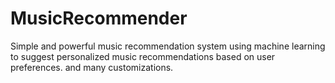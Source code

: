 # MusicRecommender
Simple and powerful music recommendation system using machine learning to suggest personalized music recommendations based on user preferences. and many customizations. 
